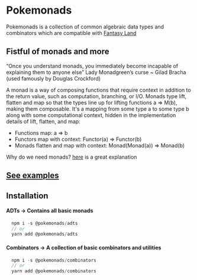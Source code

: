 # Pokemonads

Pokemonads is a collection of common algebraic data types and combinators which are compatible with [Fantasy Land](https://github.com/fantasyland/fantasy-land/)

## Fistful of monads and more

“Once you understand monads, you immediately become incapable of explaining them to anyone else” Lady Monadgreen’s curse ~ Gilad Bracha (used famously by Douglas Crockford)

A monad is a way of composing functions that require context in addition to the return value, such as computation, branching, or I/O. Monads type lift, flatten and map so that the types line up for lifting functions a => M(b), making them composable. It's a mapping from some type a to some type b along with some computational context, hidden in the implementation details of lift, flatten, and map:

- Functions map: a => b
- Functors map with context: Functor(a) => Functor(b)
- Monads flatten and map with context: Monad(Monad(a)) => Monad(b)

Why do we need monads? [here](https://stackoverflow.com/questions/28139259/why-do-we-need-monads) is a great explanation

## [See examples](https://github.com/kanitsharma/pokemonads/blob/master/packages/adts/readme.md)

## Installation

#### ADTs -> Contains all basic monads

```javascript
  npm i -s @pokemonads/adts
  // or
  yarn add @pokemonads/adts
```

#### Combinators -> A collection of basic combinators and utilities

```javascript
  npm i -s @pokemonads/combinators
  // or
  yarn add @pokemonads/combinators
```
